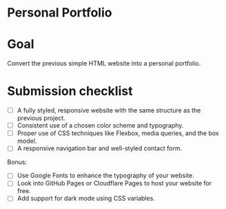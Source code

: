 # Personal Portfolio
# Goal
Convert the previous simple HTML website into a personal portfolio.

# Submission checklist
- [ ] A fully styled, responsive website with the same structure as the previous project.
- [ ] Consistent use of a chosen color scheme and typography.
- [ ] Proper use of CSS techniques like Flexbox, media queries, and the box model.
- [ ] A responsive navigation bar and well-styled contact form.

Bonus:
- [ ] Use Google Fonts to enhance the typography of your website.
- [ ] Look into GitHub Pages or Cloudflare Pages to host your website for free.
- [ ] Add support for dark mode using CSS variables.
